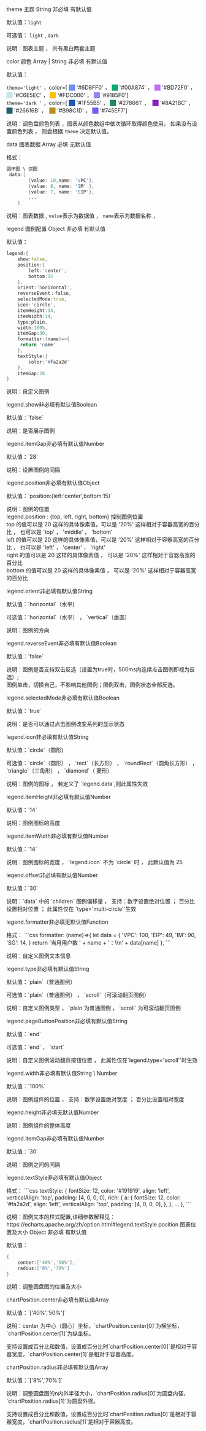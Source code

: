 <title>

## 配置项说明

</title>

<api>
<name>theme</name>
<introduce>主题</introduce>
<type>String</type>
<required>非必填</required>
<defaults>有默认值</defaults>

默认值：`light`

可选值： `light` , `dark`

说明：图表主题 ， 共有黑白两套主题
</api>

<api>
<name>color</name>
<introduce>颜色</introduce>
<type>Array | String</type>
<required>非必填</required>
<defaults>有默认值</defaults>

默认值：

`theme='light'` ，color=[
<span style="background:#6d8ff0;display:inline-block;width:16px;height:16px;transform:translateY(3px)"></span> '#6D8FF0' ，
<span style="background:#00a874;display:inline-block;width:16px;height:16px;transform:translateY(3px)"></span> '#00A874' ，
<span style="background:#bd72f0;display:inline-block;width:16px;height:16px;transform:translateY(3px)"></span> '#BD72F0' ，
<span style="background:#c6e5ec;display:inline-block;width:16px;height:16px;transform:translateY(3px)"></span> '#C6E5EC' ，
<span style="background:#fdc000;display:inline-block;width:16px;height:16px;transform:translateY(3px)"></span> '#FDC000' ，
<span style="background:#9185f0;display:inline-block;width:16px;height:16px;transform:translateY(3px)"></span> '#9185F0']
<br>
`theme='dark '` ，color=[
<span style="background:#1f55b5;display:inline-block;width:16px;height:16px;transform:translateY(3px)"></span> '#1F55B5' ，
<span style="background:#278661;display:inline-block;width:16px;height:16px;transform:translateY(3px)"></span> '#278661' ，&nbsp;
<span style="background:#8a21bc;display:inline-block;width:16px;height:16px;transform:translateY(3px)"></span> '#8A21BC' ，
<span style="background:#26616b;display:inline-block;width:16px;height:16px;transform:translateY(3px)"></span> '#26616B' ，&nbsp;
<span style="background:#b98c1d;display:inline-block;width:16px;height:16px;transform:translateY(3px)"></span> '#B98C1D' ，
<span style="background:#745ef7;display:inline-block;width:16px;height:16px;transform:translateY(3px)"></span> '#745EF7']

说明：调色盘颜色列表 ，图表从颜色数组中依次循环取得颜色使用， 如果没有设置颜色列表 ， 则会根据 `theme` 决定默认值。
</api>

<api>
<name>data</name>
<introduce>图表数据</introduce>
<type>Array</type>
<required>必填</required>
<defaults>无默认值</defaults>

格式：

```d
圆环图 \ 饼图
 data:[
        {value: 10,name: 'VPC'},
        {value: 8, name: 'IM' },
        {value: 7, name: 'EIP'},
        ...
    ]
```

说明：图表数据 , `value`表示为数据值 ， `name`表示为数据名称 ，

</api>

<api>
<name>legend</name>
<introduce>图例配置</introduce>
<type>Object</type>
<required>非必填</required>
<defaults>有默认值</defaults>

默认值：

```d
legend:{
    show:false,
    position:{
        left:'center',
        bottom:15
    },
    orient:'horizontal',
    reverseEvent：false,
    selectedMode:true,
    icon:'circle',
    itemHeight:14,
    itemWidth:14,
    type:plain,
    width:100%,
    itemGap:30,
    formatter:(name)=>{
     return 'name'
    },
    textStyle:{
        color:'#fa2a2d'
    },
    itemGap:28
}
```

说明：自定义图例

<p class='ev_expand_title'>legend.show<span class='ev_expand_required'>非必填</span><span class='ev_expand_defaults'>有默认值</span><span class='ev_expand_type'>Boolean</span>

<p class='ev_expand_introduce'>默认值：`false`

<p class='ev_expand_introduce'>说明：是否展示图例

<p class='ev_expand_title'>legend.itemGap<span class='ev_expand_required'>非必填</span><span class='ev_expand_defaults'>有默认值</span><span class='ev_expand_type'>Number</span>

<p class='ev_expand_introduce'>默认值：`28`

<p class='ev_expand_introduce'>说明：设置图例的间隔

<p class='ev_expand_title'>legend.position<span class='ev_expand_required'>非必填</span><span class='ev_expand_defaults'>有默认值</span><span class='ev_expand_type'>Object</span>

<p class='ev_expand_introduce'>默认值：`position:{left:'center',bottom:15}`

<p class='ev_expand_introduce'>说明：图例的位置<br>legend.position : {top, left, right, bottom} 控制图例位置<br>
top 的值可以是 20 这样的具体像素值，可以是 '20%' 这样相对于容器高宽的百分比 ， 也可以是 'top' ， 'middle' ，  'bottom'<br>
left 的值可以是 20 这样的具体像素值，可以是 '20%' 这样相对于容器高宽的百分比 ， 也可以是 'left' ， 'center' ，   'right'<br>
right 的值可以是 20 这样的具体像素值 ， 可以是 '20%' 这样相对于容器高宽的百分比<br>
bottom 的值可以是 20 这样的具体像素值 ， 可以是 '20%' 这样相对于容器高宽的百分比

<p class='ev_expand_title'>legend.orient<span class='ev_expand_required'>非必填</span><span class='ev_expand_defaults'>有默认值</span><span class='ev_expand_type'>String</span>

<p class='ev_expand_introduce'>默认值：`horizontal`（水平)

<p class='ev_expand_introduce'>可选值：`horizontal`（水平） ， `vertical`（垂直）

<p class='ev_expand_introduce'>说明：图例的方向

<p class='ev_expand_title'>legend.reverseEvent<span class='ev_expand_required'>非必填</span><span class='ev_expand_defaults'>有默认值</span><span class='ev_expand_type'>Boolean</span>

<p class='ev_expand_introduce'>默认值：`false`

<p class='ev_expand_introduce'>说明：图例是否支持双击反选（设置为true时，500ms内连续点击图例即视为反选）;<br>图例单击，切换自己，不影响其他图例；图例双击，图例状态全部反选。

<p class='ev_expand_title'>legend.selectedMode<span class='ev_expand_required'>非必填</span><span class='ev_expand_defaults'>有默认值</span><span class='ev_expand_type'>Boolean</span>

<p class='ev_expand_introduce'>默认值：`true`

<p class='ev_expand_introduce'>说明：是否可以通过点击图例改变系列的显示状态

<p class='ev_expand_title'>legend.icon<span class='ev_expand_required'>非必填</span><span class='ev_expand_defaults'>有默认值</span><span class='ev_expand_type'>String</span>

<p class='ev_expand_introduce'>默认值：`circle`（圆形)

<p class='ev_expand_introduce'>可选值：`circle`（圆形） ， `rect`（长方形） ， `roundRect`（圆角长方形） ， `triangle`（三角形） ， `diamond`（ 菱形）

<p class='ev_expand_introduce'>说明：图例的图标 ， 若定义了 `legend.data`,则此属性失效

<p class='ev_expand_title'>legend.itemHeight<span class='ev_expand_required'>非必填</span><span class='ev_expand_defaults'>有默认值</span><span class='ev_expand_type'>Number</span>

<p class='ev_expand_introduce'>默认值：`14`

<p class='ev_expand_introduce'>说明：图例图标的高度

<p class='ev_expand_title'>legend.itemWidth<span class='ev_expand_required'>非必填</span><span class='ev_expand_defaults'>有默认值</span><span class='ev_expand_type'>Number</span>

<p class='ev_expand_introduce'>默认值：`14`

<p class='ev_expand_introduce'>说明：图例图标的宽度 ， `legend.icon` 不为 `circle` 时 ， 此默认值为 25

<p class='ev_expand_title'>legend.offset<span class='ev_expand_required'>非必填</span><span class='ev_expand_defaults'>有默认值</span><span class='ev_expand_type'>Number</span>

<p class='ev_expand_introduce'>默认值：`30`

<p class='ev_expand_introduce'>说明：`data` 中的 `children` 图例偏移量 ， 支持：数字设置绝对位置 ； 百分比设置相对位置 ； 此属性仅在 `type='multi-circle'`生效

<p class='ev_expand_title'>legend.formatter<span class='ev_expand_required'>非必填</span><span class='ev_expand_defaults'>无默认值</span><span class='ev_expand_type'>Function</span>

<p class='ev_expand_introduce'>格式：
```css
formatter: (name)=>{
    let data =  {
        'VPC': 100,
        'EIP': 49,
        'IM': 90,
        'SG': 14,
    }
    return '当月用户数 ' + name + '：\\n' + data[name]
},
```

<p class='ev_expand_introduce'>说明：自定义图例文本信息

<p class='ev_expand_title'>legend.type<span class='ev_expand_required'>非必填</span><span class='ev_expand_defaults'>有默认值</span><span class='ev_expand_type'>String</span>

<p class='ev_expand_introduce'>默认值：`plain`（普通图例）

<p class='ev_expand_introduce'>可选值：`plain`（普通图例） ， `scroll`（可滚动翻页图例）

<p class='ev_expand_introduce'>说明：自定义图例类型 ， `plain`为普通图例 ， `scroll` 为可滚动翻页图例

<p class='ev_expand_title'>legend.pageButtonPosition<span class='ev_expand_required'>非必填</span><span class='ev_expand_defaults'>有默认值</span><span class='ev_expand_type'>String</span>

<p class='ev_expand_introduce'>默认值：`end`

<p class='ev_expand_introduce'>可选值：`end` ， `start`

<p class='ev_expand_introduce'>说明：自定义图例滚动翻页按钮位置 ， 此属性仅在`legend.type='scroll'`时生效

<p class='ev_expand_title'>legend.width<span class='ev_expand_required'>非必填</span><span class='ev_expand_defaults'>有默认值</span><span class='ev_expand_type'>String \ Number</span>

<p class='ev_expand_introduce'>默认值：`100%`

<p class='ev_expand_introduce'>说明：图例组件的位置 ， 支持：数字设置绝对宽度 ； 百分比设置相对宽度

<p class='ev_expand_title'>legend.height<span class='ev_expand_required'>非必填</span><span class='ev_expand_defaults'>无默认值</span><span class='ev_expand_type'>Number</span>

<p class='ev_expand_introduce'>说明：图例组件的整体高度

<p class='ev_expand_title'>legend.itemGap<span class='ev_expand_required'>非必填</span><span class='ev_expand_defaults'>有默认值</span><span class='ev_expand_type'>Number</span>

<p class='ev_expand_introduce'>默认值：`30`

<p class='ev_expand_introduce'>说明：图例之间的间隔

<p class='ev_expand_title'>legend.textStyle<span class='ev_expand_required'>非必填</span><span class='ev_expand_defaults'>有默认值</span><span class='ev_expand_type'>Object</span>

<p class='ev_expand_introduce'>格式：
```css
textStyle: {
    fontSize: 12,
    color: '#191919',
    align: 'left',
    verticalAlign: 'top',
    padding: [4, 0, 0, 0],
    rich: {
      a: {
        fontSize: 12,
        color: '#fa2a2d',
        align: 'left',
        verticalAlign: 'top',
        padding: [4, 0, 0, 0],
      },
    },
    ...
  },
```

<p class='ev_expand_introduce'>说明：图例文本的样式配置,详细参数解释见：https://echarts.apache.org/zh/option.html#legend.textStyle

</api>

<api>
<name>position</name>
<introduce>图表位置及大小</introduce>
<type>Object</type>
<required>非必填</required>
<defaults>有默认值</defaults>

默认值：

```d
{
    center:['40%','50%'],
    radius:['8%','70%']
}
```

说明：调整圆盘图的位置及大小

<p class='ev_expand_title'>chartPosition.center<span class='ev_expand_required'>非必填</span><span class='ev_expand_defaults'>有默认值</span><span class='ev_expand_type'>Array</span>

<p class='ev_expand_introduce'>默认值：`['40%','50%']`

<p class='ev_expand_introduce'>说明：center 为中心（圆心）坐标，`chartPosition.center[0]`为横坐标，`chartPosition.center[1]`为纵坐标。
<p class='ev_expand_introduce'>支持设置成百分比和数值，设置成百分比时`chartPosition.center[0]`是相对于容器宽度，`chartPosition.center[1]`是相对于容器高度。

<p class='ev_expand_title'>chartPosition.radius<span class='ev_expand_required'>非必填</span><span class='ev_expand_defaults'>有默认值</span><span class='ev_expand_type'>Array</span>

<p class='ev_expand_introduce'>默认值：`['8%','70%']`

<p class='ev_expand_introduce'>说明：调整圆盘图的n内外半径大小，`chartPosition.radius[0]`为圆盘内径，`chartPosition.radius[1]`为圆盘外径。
<p class='ev_expand_introduce'>支持设置成百分比和数值，设置成百分比时`chartPosition.radius[0]`是相对于容器宽度，`chartPosition.radius[1]`是相对于容器高度。
</api>
